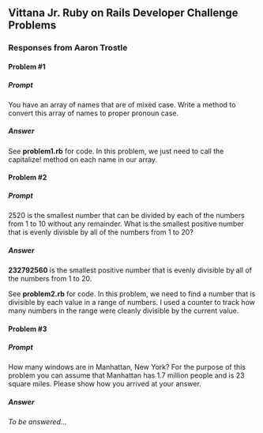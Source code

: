 ## Vittana Jr. Ruby on Rails Developer Challenge Problems
### Responses from Aaron Trostle

#### Problem #1
##### Prompt
You have an array of names that are of mixed case. Write a method to convert this array of names to proper pronoun case.

##### Answer
See **problem1.rb** for code. In this problem, we just need to call the capitalize! method on each name in our array.

#### Problem #2
##### Prompt
2520 is the smallest number that can be divided by each of the numbers from 1 to 10 without any remainder. What is the smallest positive number that is evenly divisble by all of the numbers from 1 to 20?

##### Answer
**232792560** is the smallest positive number that is evenly divisible by all of the numbers from 1 to 20.

See **problem2.rb** for code. In this problem, we need to find a number that is divisible by each value in a range of numbers. I used a counter to track how many numbers in the range were cleanly divisible by the current value.

#### Problem #3
##### Prompt
How many windows are in Manhattan, New York? For the purpose of this problem you can assume that Manhattan has 1.7 million people and is 23 square miles. Please show how you arrived at your answer.

##### Answer
*To be answered...*
